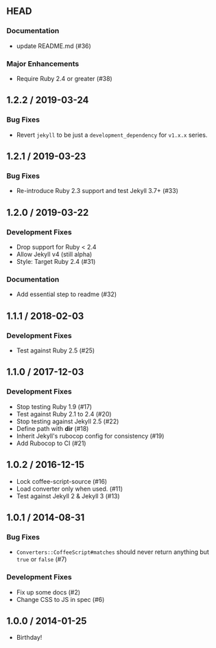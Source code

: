 ## HEAD

### Documentation

  * update README.md (#36)

### Major Enhancements

  * Require Ruby 2.4 or greater (#38)

## 1.2.2 / 2019-03-24

### Bug Fixes

  * Revert `jekyll` to be just a `development_dependency` for `v1.x.x` series.

## 1.2.1 / 2019-03-23

### Bug Fixes

  * Re-introduce Ruby 2.3 support and test Jekyll 3.7+ (#33)

## 1.2.0 / 2019-03-22

### Development Fixes

  * Drop support for Ruby < 2.4
  * Allow Jekyll v4 (still alpha)
  * Style: Target Ruby 2.4 (#31)

### Documentation

  * Add essential step to readme (#32)

## 1.1.1 / 2018-02-03

### Development Fixes

  * Test against Ruby 2.5 (#25)

## 1.1.0 / 2017-12-03

### Development Fixes

  * Stop testing Ruby 1.9 (#17)
  * Test against Ruby 2.1 to 2.4 (#20)
  * Stop testing against Jekyll 2.5 (#22)
  * Define path with __dir__ (#18)
  * Inherit Jekyll&#39;s rubocop config for consistency (#19)
  * Add Rubocop to CI (#21)

## 1.0.2 / 2016-12-15

  * Lock coffee-script-source (#16)
  * Load converter only when used. (#11)
  * Test against Jekyll 2 & Jekyll 3 (#13)

## 1.0.1 / 2014-08-31

### Bug Fixes

  * `Converters::CoffeeScript#matches` should never return anything but `true` or `false` (#7)

### Development Fixes

  * Fix up some docs (#2)
  * Change CSS to JS in spec (#6)

## 1.0.0 / 2014-01-25

  * Birthday!
